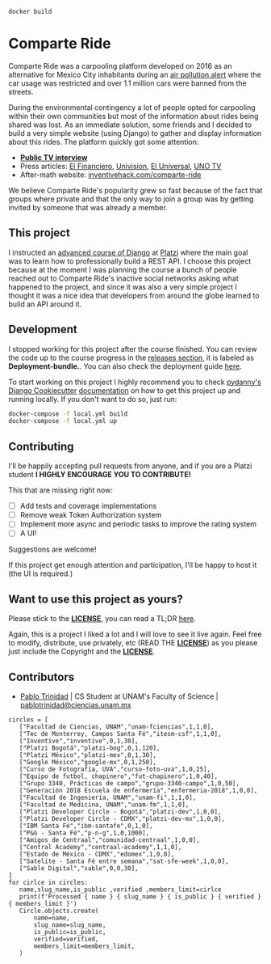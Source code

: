 ```
docker build 
```


# Comparte Ride

Comparte Ride was a carpooling platform developed on 2016 as
an alternative for Mexico City inhabitants during an [air pollution
alert](https://phys.org/news/2016-03-mexico-city-air-pollution.html)
where the car usage was restricted and over 1.1 million cars
were banned from the streets.

During the environmental contingency a lot of people opted for
carpooling within their own communities but most of the information
about rides being shared was lost. As an immediate solution, some
friends and I decided to build a very simple website (using Django)
to gather and display information about this rides. The platform
quickly got some attention:

* [**Public TV interview**](https://www.youtube.com/watch?v=vW3dXpSjVRg)
* Press articles: [El Financiero](https://www.elfinanciero.com.mx/universidades/alumnos-del-tec-arman-app-de-rides-ante-el-doble-hoy-no-circula.html), [Univision](www.univision.com/noticias/citylab-transporte/restriccion-vehicular-en-mexico-impulsa-a-una-app-para-compartir-viajes), [El Universal](http://www.eluniversal.com.mx/articulo/techbit/2016/04/11/ayuda-reducir-uso-de-autos-con-comparteride), [UNO TV](https://www.unotv.com/noticias/portal/negocios/detalle/ante-problemas-contingencia-ambiental-comparte-ride-031332/)
* After-math website: [inventivehack.com/comparte-ride](https://inventivehack.com/comparte-ride)

We believe Comparte Ride's popularity grew so fast because of the fact
that groups where private and that the only way to join a group
was by getting invited by someone that was already a member.

## This project

I instructed an [advanced course of Django](https://platzi.com/cursos/django-avanzado)
at [Platzi](https://platzi.com/) where the main goal was to learn
how to professionally build a REST API. I choose this project because at the moment I was
planning the course a bunch of people reached out to Comparte Ride's inactive social
networks asking what happened to the project, and since it was also a very
simple project I thought it was a nice idea that developers from around
the globe learned to build an API around it. 

## Development

I stopped working for this project after the course finished. You can review
the code up to the course progress in the [releases section](https://github.com/pablotrinidad/cride-platzi/releases), it is labeled as **Deployment-bundle.**. You can also check
the deployment guide [here](https://gist.github.com/pablotrinidad/004122e721bcdc5bd9f0e535a44c7f7e).

To start working on this project I highly recommend you to check
[pydanny's](https://github.com/pydanny) [Django Cookiecutter](https://github.com/pydanny/cookiecutter-django) [documentation](https://cookiecutter-django.readthedocs.io/en/latest/developing-locally-docker.html) on how to get this project up and running locally.
If you don't want to do so, just run:

```bash
docker-compose -f local.yml build
docker-compose -f local.yml up
```

## Contributing

I'll be happily accepting pull requests from anyone, and if you are a
Platzi student **I HIGHLY ENCOURAGE YOU TO CONTRIBUTE!**

This that are missing right now:

* [ ] Add tests and coverage implementations
* [ ] Remove weak Token Authorization system
* [ ] Implement more async and periodic tasks to improve the rating system
* [ ] A UI!

Suggestions are welcome!

If this project get enough attention and participation, I'll be happy
to host it (the UI is required.)

## Want to use this project as yours?

Please stick to the [**LICENSE**](LICENSE), you can read a TL;DR
[here](https://tldrlegal.com/license/mit-license).

Again, this is a project I liked a lot and I will love to see it live
again. Feel free to modify, distribute, use privately, etc (READ THE [**LICENSE**](LICENSE)) as
you please just include the Copyright and the [**LICENSE**](LICENSE).

## Contributors

- [Pablo Trinidad](https://github.com/pablotrinidad)
  | CS Student at UNAM's Faculty of Science | <pablotrinidad@ciencias.unam.mx>

```
circles = [
   ["Facultad de Ciencias, UNAM","unam-fciencias",1,1,0],
   ["Tec de Monterrey, Campos Santa Fé","itesm-csf",1,1,0],
   ["Inventive","inventive",0,1,30],
   ["Platzi Bogotá","platzi-bog",0,1,120],
   ["Platzi México","platzi-mex",0,1,30],
   ["Google México","google-mx",0,1,250],
   ["Curso de Fotografía, UVA","curso-foto-uva",1,0,25],
   ["Equipo de futbol, chapinero","fut-chapinero",1,0,40],
   ["Grupo 3340, Prácticas de campo","grupo-3340-campo",1,0,50],
   ["Generación 2018 Escuela de enfermería","enfermeria-2018",1,0,0],
   ["Facultad de Ingeniería, UNAM","unam-fi",1,1,0],
   ["Facultad de Medicina, UNAM","unam-fm",1,1,0],
   ["Platzi Developer Circle - Bogotá","platzi-dev",1,0,0],
   ["Platzi Developer Circle - CDMX","platzi-dev-mx",1,0,0],
   ["IBM Santa Fé","ibm-santafe",0,1,0],
   ["P&G - Santa Fé","p-n-g",1,0,1000],
   ["Amigos de Centraal","comunidad-centraal",1,0,0],
   ["Central Academy","centraal-academy",1,1,0],
   ["Estado de México - CDMX","edomex",1,0,0],
   ["Satelite - Santa Fé entre semana","sat-sfe-week",1,0,0],
   ["Sable Digital","sable",0,0,30],
]
for cirlce in circles:
   name,slug_name,is_public ,verified ,members_limit=cirlce
   print(f'Processed { name } { slug_name } { is_public } { verified } { members_limit }')
   Circle.objects.create(
       name=name,
       slug_name=slug_name,
       is_public=is_public,
       verified=verified,
       members_limit=members_limit,
   )
```
